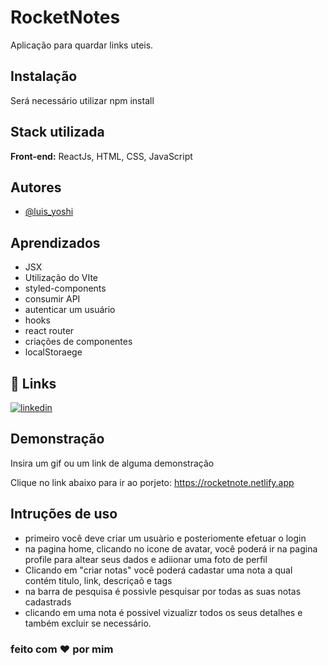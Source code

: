 
# RocketNotes
Aplicação para quardar links uteis.

## Instalação
Será necessário utilizar npm install


    
## Stack utilizada

**Front-end:** ReactJs, HTML, CSS, JavaScript

## Autores

- [@luis_yoshi](https://www.linkedim.com)


## Aprendizados
- JSX
- Utilização do VIte
- styled-components
- consumir API
- autenticar um usuário 
- hooks
- react router
- criações de componentes
- localStoraege

## 🔗 Links
[![linkedin](https://img.shields.io/badge/linkedin-0A66C2?style=for-the-badge&logo=linkedin&logoColor=white)](https://www.linkedin.com/)


## Demonstração

Insira um gif ou um link de alguma demonstração


Clique no link abaixo para ir ao porjeto:
https://rocketnote.netlify.app


## Intruções de uso
- primeiro você deve criar um usuàrio e posteriomente efetuar o login
- na pagina home, clicando no icone de avatar, você poderá ir na pagina profile para altear seus dados e adiionar uma foto de perfil  
- Clicando em "criar notas" você poderá cadastar uma nota a qual contém titulo, link, descriçaõ e tags
- na barra de pesquisa é possivle pesquisar por todas as suas notas cadastrads
- clicando em uma nota é possivel vizualizr todos os seus detalhes e também excluir se necessário.



### feito com :heart: por mim
